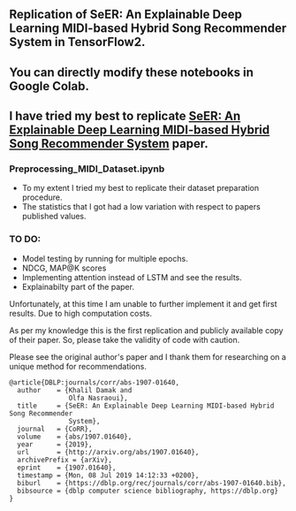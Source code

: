 ## Replication of SeER: An Explainable Deep Learning MIDI-based Hybrid Song Recommender System in TensorFlow2.

## You can directly modify these notebooks in Google Colab.

## I have tried my best to replicate [SeER: An Explainable Deep Learning MIDI-based Hybrid Song Recommender System](https://arxiv.org/abs/1907.01640) paper. 


### Preprocessing_MIDI_Dataset.ipynb
- To my extent I tried my best to replicate their dataset preparation procedure.
- The statistics that I got had a low variation with respect to papers published values.

### TO DO:

- Model testing by running for multiple epochs.
- NDCG, MAP@K scores 
- Implementing attention instead of LSTM and see the results.
- Explainabilty part of the paper.

Unfortunately, at this time I am unable to further implement it and get first results.
Due to high computation costs.

As per my knowledge this is the first replication and publicly available copy of their paper. So, please take the validity of code with caution.

Please see the original author's paper and I thank them for researching on a unique method for recommendations.

````
@article{DBLP:journals/corr/abs-1907-01640,
  author    = {Khalil Damak and
               Olfa Nasraoui},
  title     = {SeER: An Explainable Deep Learning MIDI-based Hybrid Song Recommender
               System},
  journal   = {CoRR},
  volume    = {abs/1907.01640},
  year      = {2019},
  url       = {http://arxiv.org/abs/1907.01640},
  archivePrefix = {arXiv},
  eprint    = {1907.01640},
  timestamp = {Mon, 08 Jul 2019 14:12:33 +0200},
  biburl    = {https://dblp.org/rec/journals/corr/abs-1907-01640.bib},
  bibsource = {dblp computer science bibliography, https://dblp.org}
}
````